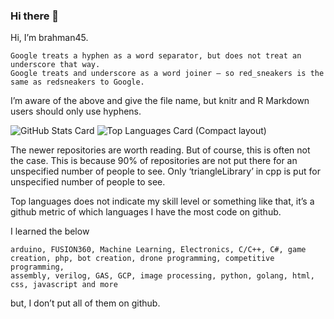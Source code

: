 ### Hi there 👋

Hi, I’m brahman45.

```
Google treats a hyphen as a word separator, but does not treat an underscore that way.
Google treats and underscore as a word joiner — so red_sneakers is the same as redsneakers to Google.
```
I’m aware of the above and give the file name, but knitr and R Markdown users should only use hyphens.

![GitHub Stats Card](https://github-readme-stats.vercel.app/api?username=renkarsu&show_icons=true&count_private=true)
![Top Languages Card (Compact layout)](https://github-readme-stats.vercel.app/api/top-langs/?username=renkarsu&layout=compact)

The newer repositories are worth reading. But of course, this is often not the case. This is because 90% of repositories are not put there for an unspecified number of people to see. Only ‘triangleLibrary’ in cpp is put for unspecified number of people to see.

Top languages does not indicate my skill level or something like that, it’s a github metric of which languages I have the most code on github.

I learned the below
```
arduino, FUSION360, Machine Learning, Electronics, C/C++, C#, game creation, php, bot creation, drone programming, competitive programming,
assembly, verilog, GAS, GCP, image processing, python, golang, html, css, javascript and more
```
but, I don’t put all of them on github.

<!--
**renkarsu/renkarsu** is a ✨ _special_ ✨ repository because its `README.md` (this file) appears on your GitHub profile.

Here are some ideas to get you started:

- 🔭 I’m currently working on ...
- 🌱 I’m currently learning ...
- 👯 I’m looking to collaborate on ...
- 🤔 I’m looking for help with ...
- 💬 Ask me about ...
- 📫 How to reach me: ...
- 😄 Pronouns: ...
- ⚡ Fun fact: ...
/*
ver1:=
<a href="https://github.com/anuraghazra/github-readme-stats">
  <img align="left" src="https://github-readme-stats.vercel.app/api?username=renkarsu&show_icons=true&count_private=true" />
</a>
<a href="https://github.com/anuraghazra/github-readme-stats">
  <img align="left" src="https://github-readme-stats.vercel.app/api/top-langs/?username=renkarsu&hide=jupyter%20notebook&layout=compact" />
</a>
ver2:=
![GitHub Stats Card](https://github-readme-stats.vercel.app/api?username=renkarsu&show_icons=true&count_private=true)
![Top Languages Card (Compact layout)](https://github-readme-stats.vercel.app/api/top-langs/?username=renkarsu&layout=compact)
*/
the above ref is https://qiita.com/zizi4n5/items/f8076cb25bbf64a9bc1c
-->
